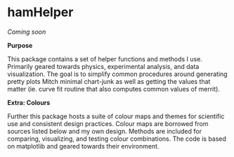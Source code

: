 # hamHelper

*Coming soon*

**Purpose**

This package contains a set of helper functions and methods I use. Primarily geared towards physics, experimental analysis, and data visualization. The goal is to simplify common procedures around generating pretty plots Mitch minimal chart-junk as well as getting the values that matter (ie. curve fit routine that also computes common values of merrit).

**Extra: Colours**

Further this package hosts a suite of colour maps and themes for scientific use and consistent design practices. Colour maps are borrowed from sources listed below and my own design. Methods are included for comparing, visualizing, and testing colour combinations. The code is based on matplotlib and geared towards their environment.
